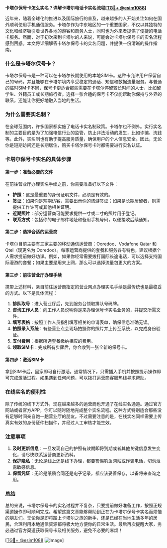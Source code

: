 **卡塔尔保号卡怎么实名？详解卡塔尔电话卡实名流程[[TG💪+ @esim1088](https://t.me/s/esim1088)]**

近年来，随着全球化的推进以及国际旅行的普及，越来越多的人开始关注如何在国外顺利使用手机通信服务。卡塔尔作为中东地区的一个重要国家，不仅以其独特的文化和经济吸引着世界各地的游客和商务人士，同时也为外来者提供了便捷的电话卡服务。然而，对于初次来到卡塔尔的人来说，可能会对卡塔尔保号卡的实名流程感到困惑。本文将详细解答卡塔尔保号卡的实名问题，并提供一份清晰的操作指南。

### 什么是卡塔尔保号卡？

卡塔尔保号卡是一种可以在卡塔尔长期使用的本地SIM卡。这种卡允许用户保留自己的号码，并且能够在卡塔尔境内享受稳定的通话、短信和数据流量服务。与普通的临时SIM卡不同，保号卡更适合那些需要在卡塔尔停留较长时间的人士，比如留学生、外籍员工或长期旅行者。选择一张合适的保号卡不仅能帮助你保持与外界的联系，还能让你更好地融入当地的生活。

### 为什么需要实名制？

在全球范围内，许多国家都实施了电话卡实名制政策。卡塔尔也不例外。实行实名制的主要目的是为了加强电信行业的监管，防止非法活动的发生，比如诈骗、洗钱等。此外，实名制也有助于提高服务质量，确保用户的个人信息安全。因此，无论你是短期访问还是长期居住，购买卡塔尔保号卡时都需要进行实名认证。

### 卡塔尔保号卡实名的具体步骤

#### 第一步：准备必要的文件

在前往营业厅办理实名手续之前，你需要准备好以下文件：

- **护照**：这是最重要的身份证明文件，必须是有效的。
- **签证**：如果你是短期访客，需要出示你的旅游签证；如果是长期居留者，则需提供工作许可或其他相关证明。
- **近期照片**：部分运营商可能要求提供一寸或二寸的照片用于登记。
- **联系方式**：包括你的电子邮件地址和备用手机号码，以便接收后续通知。

#### 第二步：选择合适的运营商

卡塔尔目前主要有三家主要的移动通信运营商：Ooredoo、Vodafone Qatar 和 Qtel（现更名为 Ooredoo）。每家运营商提供的套餐和服务各有特色，建议根据个人需求提前做好功课。例如，如果你经常需要拨打国际长途电话，可以选择支持国际漫游的套餐；如果主要是用来上网，那么可以选择流量包更大的方案。

#### 第三步：前往营业厅办理手续

携带上述材料，亲自前往运营商指定的营业网点办理实名手续是最传统也是最稳妥的方式。以下是具体流程：

1. **排队取号**：进入营业厅后，先到服务台领取排队号码牌。
2. **咨询工作人员**：向工作人员说明你是来办理保号卡实名业务的，并提交所需文件。
3. **填写表格**：按照工作人员指引填写相关的申请表单，确保信息准确无误。
4. **拍照录入系统**：有些营业点会现场拍摄你的照片并上传至系统，以完成身份验证。
5. **支付费用**：根据所选套餐缴纳相应的费用。
6. **领取SIM卡**：完成所有步骤后，你会收到一张全新的保号卡。

#### 第四步：激活SIM卡

拿到SIM卡后，回家即可自行激活。通常情况下，只需插入手机并按照提示操作即可完成激活过程。如果遇到任何问题，可以拨打运营商客服热线寻求帮助。

### 在线实名的便利性

除了传统的线下方式外，现在越来越多的运营商也开通了在线实名通道。通过官方网站或者官方APP，你可以随时随地完成整个实名流程。这种方式特别适合那些没有足够时间亲自跑一趟营业厅的朋友。不过需要注意的是，在线实名同样需要上传真实有效的身份证件扫描件，并经过人工审核才能生效。

### 注意事项

1. **及时更新信息**：一旦发现自己的护照有效期即将到期或者其他关键信息发生变化，请尽快联系运营商更新资料。
2. **保护隐私**：无论是线上还是线下办理，都要警惕钓鱼网站或诈骗电话，切勿泄露敏感信息。
3. **保留凭证**：无论是纸质合同还是电子记录，都应该妥善保存，以备将来查询之用。

### 总结

总的来说，卡塔尔保号卡的实名过程并不复杂，只要提前做好准备工作，按照正规渠道操作即可顺利完成。希望这篇文章能够帮助到正在为卡塔尔保号卡实名而烦恼的朋友们。无论你是即将踏上卡塔尔之旅的新手，还是已经在当地生活多年的居民，合理利用本地通信资源都将极大地方便你的日常生活。最后再次提醒大家，务必通过官方渠道获取保号卡及相关服务，避免不必要的麻烦！

[[TG💪+ @esim1088](https://t.me/s/esim1088) ![Image](https://i.postimg.cc/4NQfJmqS/Snipaste-2025-05-13-00-14-12.png)]